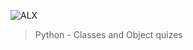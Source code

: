 ![ALX](https://assets.imaginablefutures.com/media/images/ALX_Logo.max-200x150.png)
> Python - Classes and Object quizes